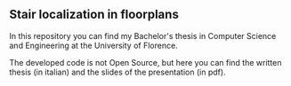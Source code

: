 ## Stair localization in floorplans
In this repository you can find my Bachelor's thesis in Computer Science and Engineering at the University of Florence.

The developed code is not Open Source, but here you can find the written thesis (in italian) and the slides of the presentation (in pdf).
